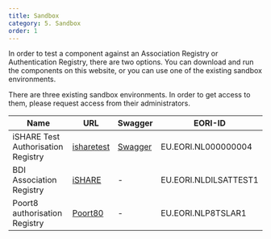 ```yaml
---
title: Sandbox
category: 5. Sandbox
order: 1
---
```


In order to test a component against an Association Registry or Authentication Registry, there are two options. You can download and run the components on this website, or you can use one of the existing sandbox environments.

There are three existing sandbox environments. In order to get access to them, please request access from their administrators.

| Name | URL | Swagger | EORI-ID |
| ---- | --- | ------- | ------- |
| iSHARE Test Authorisation Registry | [isharetest](https://ar.isharetest.net/) | [Swagger](https://ar.isharetest.net/swagger/index.html) | EU.EORI.NL000000004 |
| BDI Association Registry | [iSHARE](https://dilsat1.pg.bdinetwork.org/) | - | EU.EORI.NLDILSATTEST1 |
| Poort8 authorisation Registry | [Poort80](https://tsl-ishare-dataspace-coremanager-preview.azurewebsites.net/api/ishare) | - | EU.EORI.NLP8TSLAR1 |
